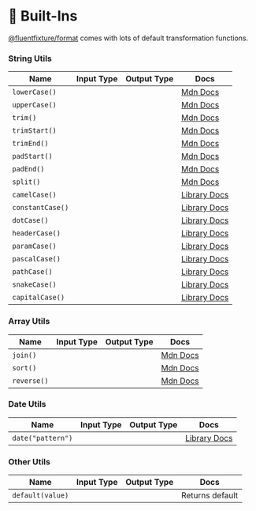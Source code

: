# 🐧 Built-Ins

[@fluentfixture/format](../) comes with lots of default transformation functions.

### String Utils

<table><thead><tr><th>Name</th><th data-type="select">Input Type</th><th data-type="select">Output Type</th><th>Docs</th></tr></thead><tbody><tr><td><code>lowerCase()</code></td><td></td><td></td><td><a href="https://developer.mozilla.org/en-US/docs/Web/JavaScript/Reference/Global_Objects/String">Mdn Docs</a></td></tr><tr><td><code>upperCase()</code></td><td></td><td></td><td><a href="https://developer.mozilla.org/en-US/docs/Web/JavaScript/Reference/Global_Objects/String">Mdn Docs</a></td></tr><tr><td><code>trim()</code></td><td></td><td></td><td><a href="https://developer.mozilla.org/en-US/docs/Web/JavaScript/Reference/Global_Objects/String">Mdn Docs</a></td></tr><tr><td><code>trimStart()</code></td><td></td><td></td><td><a href="https://developer.mozilla.org/en-US/docs/Web/JavaScript/Reference/Global_Objects/String">Mdn Docs</a></td></tr><tr><td><code>trimEnd()</code></td><td></td><td></td><td><a href="https://developer.mozilla.org/en-US/docs/Web/JavaScript/Reference/Global_Objects/String">Mdn Docs</a></td></tr><tr><td><code>padStart()</code></td><td></td><td></td><td><a href="https://developer.mozilla.org/en-US/docs/Web/JavaScript/Reference/Global_Objects/String">Mdn Docs</a></td></tr><tr><td><code>padEnd()</code></td><td></td><td></td><td><a href="https://developer.mozilla.org/en-US/docs/Web/JavaScript/Reference/Global_Objects/String">Mdn Docs</a></td></tr><tr><td><code>split()</code></td><td></td><td></td><td><a href="https://developer.mozilla.org/en-US/docs/Web/JavaScript/Reference/Global_Objects/String">Mdn Docs</a></td></tr><tr><td><code>camelCase()</code></td><td></td><td></td><td><a href="https://www.npmjs.com/package/change-case">Library Docs</a></td></tr><tr><td><code>constantCase()</code></td><td></td><td></td><td><a href="https://www.npmjs.com/package/change-case">Library Docs</a></td></tr><tr><td><code>dotCase()</code></td><td></td><td></td><td><a href="https://www.npmjs.com/package/change-case">Library Docs</a></td></tr><tr><td><code>headerCase()</code></td><td></td><td></td><td><a href="https://www.npmjs.com/package/change-case">Library Docs</a></td></tr><tr><td><code>paramCase()</code></td><td></td><td></td><td><a href="https://www.npmjs.com/package/change-case">Library Docs</a></td></tr><tr><td><code>pascalCase()</code></td><td></td><td></td><td><a href="https://www.npmjs.com/package/change-case">Library Docs</a></td></tr><tr><td><code>pathCase()</code></td><td></td><td></td><td><a href="https://www.npmjs.com/package/change-case">Library Docs</a></td></tr><tr><td><code>snakeCase()</code></td><td></td><td></td><td><a href="https://www.npmjs.com/package/change-case">Library Docs</a></td></tr><tr><td><code>capitalCase()</code></td><td></td><td></td><td><a href="https://www.npmjs.com/package/change-case">Library Docs</a></td></tr></tbody></table>

### Array Utils

<table><thead><tr><th>Name</th><th data-type="select">Input Type</th><th data-type="select">Output Type</th><th>Docs</th></tr></thead><tbody><tr><td><code>join()</code></td><td></td><td></td><td><a href="https://developer.mozilla.org/en-US/docs/Web/JavaScript/Reference/Global_Objects/Array">Mdn Docs</a></td></tr><tr><td><code>sort()</code></td><td></td><td></td><td><a href="https://developer.mozilla.org/en-US/docs/Web/JavaScript/Reference/Global_Objects/Array">Mdn Docs</a></td></tr><tr><td><code>reverse()</code></td><td></td><td></td><td><a href="https://developer.mozilla.org/en-US/docs/Web/JavaScript/Reference/Global_Objects/Array">Mdn Docs</a></td></tr></tbody></table>

### Date Utils

<table><thead><tr><th>Name</th><th data-type="select">Input Type</th><th data-type="select">Output Type</th><th>Docs</th></tr></thead><tbody><tr><td><code>date("pattern")</code></td><td></td><td></td><td><a href="https://day.js.org/docs/en/display/format">Library Docs</a></td></tr></tbody></table>

### Other Utils

<table><thead><tr><th>Name</th><th data-type="select">Input Type</th><th data-type="select">Output Type</th><th>Docs</th></tr></thead><tbody><tr><td><code>default(value)</code></td><td></td><td></td><td>Returns default</td></tr></tbody></table>
